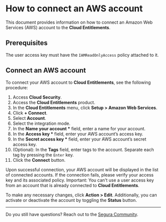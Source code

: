 # How to connect an AWS account

This document provides information on how to connect an Amazon Web Services (AWS) account to the **Cloud Entitlements**.

## Prerequisites

The user access key must have the `IAMReadOnlyAccess` policy attached to it.

## Connect an AWS account

To connect your AWS account to **Cloud Entitlements**, see the following procedure:

1. Access **Cloud Security**.  
2. Access the **Cloud Entitlements** product.  
3. In the **Cloud Entitlements** menu, click **Setup \> Amazon Web Services**.  
4. Click **\+ Connect**.  
5. Select **Account**.  
6. Select the integration mode.  
7. In the **Name your account \*** field, enter a name for your account.  
8. In the **Access key \*** field, enter your AWS account’s access key.  
9. In the **Secret access key \*** field, enter your AWS account’s secret access key.  
10. (Optional): In the **Tags** field, enter tags to the account. Separate each tag by pressing the `Enter` key. 
11. Click the **Connect** button.

Upon successful connection, your AWS account will be displayed in the list of connected accounts. If the connection fails, please verify your access key and its associated policy. Important: You can't use a user access key from an account that is already connected to **Cloud Entitlements**.

To make any necessary changes, click **Action \> Edit**. Additionally, you can activate or deactivate the account by toggling the **Status** button.

---
Do you still have questions? Reach out to the [Segura Community](https://community.Segura.io/).

